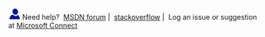 ---
---
  ![](../ImageContainer/Images/Image/needhelp_person_icon.png ) Need help?  [MSDN forum](https://social.msdn.microsoft.com/Forums/sqlserver/en-US/home?forum=SQLServer2016Preview ) |  [stackoverflow](http://stackoverflow.com/questions/tagged/sql-server-2016 ) |  Log an issue or suggestion at [Microsoft Connect](https://connect.microsoft.com/SQLServer/Feedback )

  
